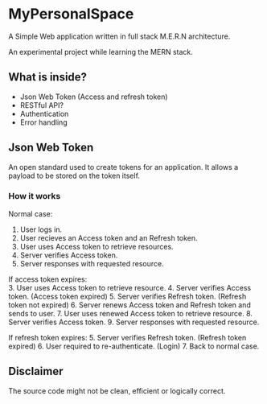# MyPersonalSpace
A Simple Web application written in full stack M.E.R.N architecture.

An experimental project while learning the MERN stack.

## What is inside?
* Json Web Token (Access and refresh token)
* RESTful API?
* Authentication
* Error handling

## Json Web Token
An open standard used to create tokens for an application. It allows a payload to be stored on the token itself.

### How it works
Normal case:
1. User logs in.
2. User recieves an Access token and an Refresh token.
3. User uses Access token to retrieve resources.
4. Server verifies Access token.
5. Server responses with requested resource.

If access token expires:  
3. User uses Access token to retrieve resource.
4. Server verifies Access token. (Access token expired)
5. Server verifies Refresh token. (Refresh token not expired)
6. Server renews Access token and Refresh token and sends to user.
7. User uses renewed Access token to retrieve resource.
8. Server verifies Access token.
9. Server responses with requested resource.

If refresh token expires:
5. Server verifies Refresh token. (Refresh token expired)
6. User required to re-authenticate. (Login)
7. Back to normal case.

## Disclaimer
The source code might not be clean, efficient or logically correct.
